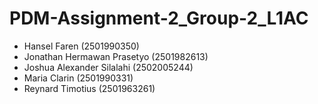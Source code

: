 # PDM-Assignment-2_Group-2_L1AC
* Hansel Faren (2501990350)
* Jonathan Hermawan Prasetyo (2501982613)
* Joshua Alexander Silalahi (2502005244)
* Maria Clarin (2501990331)
* Reynard Timotius (2501963261)
